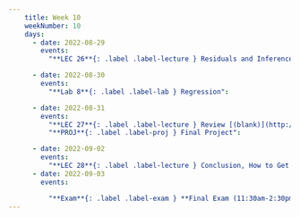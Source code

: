 ```yaml
---
    title: Week 10
    weekNumber: 10
    days:
      - date: 2022-08-29
        events:
          "**LEC 26**{: .label .label-lecture } Residuals and Inference [(blank)](http://datahub.ucsd.edu/user-redirect/git-sync?repo=https://github.com/dsc-courses/dsc10-2022-su&subPath=lectures/lec26/lec26-live.ipynb) [(complete)](http://datahub.ucsd.edu/user-redirect/git-sync?repo=https://github.com/dsc-courses/dsc10-2022-su&subPath=lectures/lec26/lec26.ipynb)":

      - date: 2022-08-30
        events:
          "**Lab 8**{: .label .label-lab } Regression":

      - date: 2022-08-31
        events:
          "**LEC 27**{: .label .label-lecture } Review [(blank)](http://datahub.ucsd.edu/user-redirect/git-sync?repo=https://github.com/dsc-courses/dsc10-2022-su&subPath=lectures/lec27/lec27-live.ipynb)":
          "**PROJ**{: .label .label-proj } Final Project":

      - date: 2022-09-02
        events:
          "**LEC 28**{: .label .label-lecture } Conclusion, How to Get Data Science Experience [(complete)](http://datahub.ucsd.edu/user-redirect/git-sync?repo=https://github.com/dsc-courses/dsc10-2022-su&subPath=lectures/lec28/lec28.ipynb)":
      - date: 2022-09-03
        events:

          "**Exam**{: .label .label-exam } **Final Exam (11:30am-2:30pm)**":
---
```

